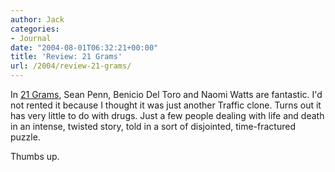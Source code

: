 ```yaml
---
author: Jack
categories:
- Journal
date: "2004-08-01T06:32:21+00:00"
title: 'Review: 21 Grams'
url: /2004/review-21-grams/
---
```


In [21 Grams][1], Sean Penn, Benicio Del Toro and Naomi Watts are fantastic. I'd not rented it because I thought it was just another Traffic clone. Turns out it has very little to do with drugs. Just a few people dealing with life and death in an intense, twisted story, told in a sort of disjointed, time-fractured puzzle.

Thumbs up.

 [1]: http://www.rottentomatoes.com/m/21_grams/